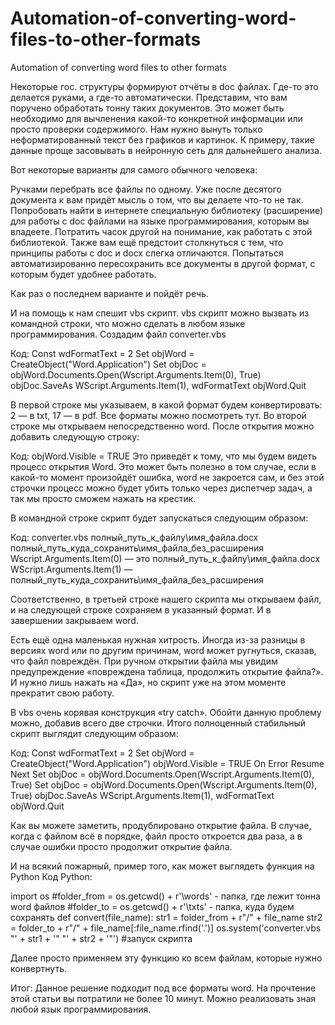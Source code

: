 # Automation-of-converting-word-files-to-other-formats
Automation of converting word files to other formats

Некоторые гос. структуры формируют отчёты в doc файлах. Где-то это делается руками, а где-то автоматически. Представим, что вам поручено обработать тонну таких документов. Это может быть необходимо для вычленения какой-то конкретной информации или просто проверки содержимого. Нам нужно вынуть только неформатированный текст без графиков и картинок. К примеру, такие данные проще засовывать в нейронную сеть для дальнейшего анализа.

Вот некоторые варианты для самого обычного человека:

Ручками перебрать все файлы по одному. Уже после десятого документа к вам придёт мысль о том, что вы делаете что-то не так.
Попробовать найти в интернете специальную библиотеку (расширение) для работы с doc файлами на языке программирования, которым вы владеете. Потратить часок другой на понимание, как работать с этой библиотекой. Также вам ещё предстоит столкнуться с тем, что принципы работы с doc и docx слегка отличаются.
Попытаться автоматизированно пересохранить все документы в другой формат, с которым будет удобнее работать.

Как раз о последнем варианте и пойдёт речь.

И на помощь к нам спешит vbs скрипт. vbs скрипт можно вызвать из командной строки, что можно сделать в любом языке программирования.
Создадим файл converter.vbs

Код:
Const wdFormatText = 2
Set objWord = CreateObject("Word.Application")
Set objDoc = objWord.Documents.Open(Wscript.Arguments.Item(0), True)
objDoc.SaveAs WScript.Arguments.Item(1), wdFormatText
objWord.Quit

В первой строке мы указываем, в какой формат будем конвертировать: 2 — в txt, 17 — в pdf.
Все форматы можно посмотреть тут. Во второй строке мы открываем непосредственно word. После открытия можно добавить следующую строку:

Код:
objWord.Visible = TRUE
Это приведёт к тому, что мы будем видеть процесс открытия Word. Это может быть полезно в том случае, если в какой-то момент произойдёт ошибка, word не закроется сам, и без этой строчки процесс можно будет убить только через диспетчер задач, а так мы просто сможем нажать на крестик.

В командной строке скрипт будет запускаться следующим образом:

Код:
converter.vbs полный_путь_к_файлу\имя_файла.docx полный_путь_куда_сохранить\имя_файла_без_расширения
Wscript.Arguments.Item(0) — это полный_путь_к_файлу\имя_файла.docx
WScript.Arguments.Item(1) — полный_путь_куда_сохранить\имя_файла_без_расширения

Соответственно, в третьей строке нашего скрипта мы открываем файл, и на следующей строке сохраняем в указанный формат. И в завершении закрываем word.

Есть ещё одна маленькая нужная хитрость. Иногда из-за разницы в версиях word или по другим причинам, word может ругнуться, сказав, что файл повреждён. При ручном открытии файла мы увидим предупреждение «повреждена таблица, продолжить открытие файла?». И нужно лишь нажать на «Да», но скрипт уже на этом моменте прекратит свою работу.

В vbs очень корявая конструкция «try catch». Обойти данную проблему можно, добавив всего две строчки. Итого полноценный стабильный скрипт выглядит следующим образом:

Код:
Const wdFormatText = 2
Set objWord = CreateObject("Word.Application")
objWord.Visible = TRUE
On Error Resume Next
Set objDoc = objWord.Documents.Open(Wscript.Arguments.Item(0), True)
Set objDoc = objWord.Documents.Open(Wscript.Arguments.Item(0), True)
objDoc.SaveAs WScript.Arguments.Item(1), wdFormatText
objWord.Quit

Как вы можете заметить, продублировано открытие файла. В случае, когда с файлом всё в порядке, файл просто откроется два раза, а в случае ошибки просто продолжит открытие файла.

И на всякий пожарный, пример того, как может выглядеть функция на Python
Код Python:

import os
#folder_from = os.getcwd() + r'\words' - папка, где лежит тонна word файлов
#folder_to = os.getcwd() + r'\txts' - папка, куда будем сохранять
def convert(file_name):
    str1 = folder_from + r"/" + file_name
    str2 = folder_to + r"/" + file_name[:file_name.rfind('.')]
    os.system('converter.vbs  "' + str1 + '" "' + str2 + '"') #запуск скрипта
    
Далее просто применяем эту функцию ко всем файлам, которые нужно конвертнуть.

Итог:
Данное решение подходит под все форматы word.
На прочтение этой статьи вы потратили не более 10 минут.
Можно реализовать зная любой язык программирования.
